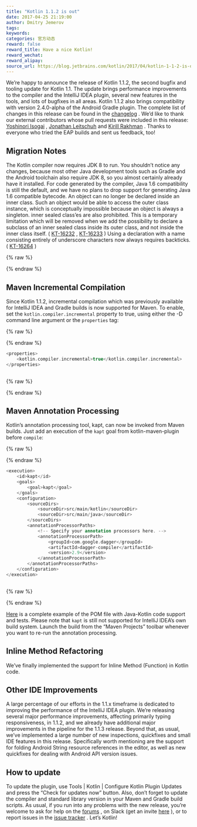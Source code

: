 ```yaml
---
title: "Kotlin 1.1.2 is out"
date: 2017-04-25 21:19:00
author: Dmitry Jemerov
tags:
keywords:
categories: 官方动态
reward: false
reward_title: Have a nice Kotlin!
reward_wechat:
reward_alipay:
source_url: https://blog.jetbrains.com/kotlin/2017/04/kotlin-1-1-2-is-out/
---
```


We’re happy to announce the release of Kotlin 1.1.2, the second bugfix and tooling update for Kotlin 1.1. The update brings performance improvements to the compiler and the IntelliJ IDEA plugin, several new features in the tools, and lots of bugfixes in all areas. Kotlin 1.1.2 also brings compatibility with version 2.4.0-alpha of the Android Gradle plugin.
The complete list of changes in this release can be found in the  [changelog](https://github.com/JetBrains/kotlin/blob/1.1.2/ChangeLog.md) .
We’d like to thank our external contributors whose pull requests were included in this release:  [Yoshinori Isogai](https://github.com/shiraji) ,  [Jonathan Leitschuh](https://github.com/JLLeitschuh)  and  [Kirill Rakhman](https://github.com/cypressious) . Thanks to everyone who tried the EAP builds and sent us feedback, too!
## Migration Notes

The Kotlin compiler now requires JDK 8 to run. You shouldn’t notice any changes, because most other Java development tools such as Gradle and the Android toolchain also require JDK 8, so you almost certainly already have it installed. For code generated by the compiler, Java 1.6 compatibility is still the default, and we have no plans to drop support for generating Java 1.6 compatible bytecode.
An object can no longer be declared inside an inner class. Such an object would be able to access the outer class instance, which is conceptually impossible because an object is always a singleton. inner sealed class’es are also prohibited. This is a temporary limitation which will be removed when we add the possibility to declare a subclass of an inner sealed class inside its outer class, and not inside the inner class itself. ( [KT-16232](https://youtrack.jetbrains.com/issue/KT-16232) ,  [KT-16233](https://youtrack.jetbrains.com/issue/KT-16233) )
Using a declaration with a name consisting entirely of underscore characters now always requires backticks. ( [KT-16264](https://youtrack.jetbrains.com/issue/KT-16264) )

{% raw %}
<p><span id="more-4945"></span></p>
{% endraw %}

## Maven Incremental Compilation

Since Kotlin 1.1.2, incremental compilation which was previously available for IntelliJ IDEA and Gradle builds is now supported for Maven. To enable, set the <code>kotlin.compiler.incremental</code> property to true, using either the -D command line argument or the <code>properties</code> tag:

{% raw %}
<p></p>
{% endraw %}

```kotlin
<properties>
    <kotlin.compiler.incremental>true</kotlin.compiler.incremental>
</properties>
 
```

{% raw %}
<p></p>
{% endraw %}

## Maven Annotation Processing

Kotlin’s annotation processing tool, kapt, can now be invoked from Maven builds. Just add an execution of the <code>kapt</code> goal from kotlin-maven-plugin before <code>compile</code>:

{% raw %}
<p></p>
{% endraw %}

```kotlin
<execution>
    <id>kapt</id>
    <goals>
        <goal>kapt</goal>
    </goals>
    <configuration>
        <sourceDirs>
            <sourceDir>src/main/kotlin</sourceDir>
            <sourceDir>src/main/java</sourceDir>
        </sourceDirs>
        <annotationProcessorPaths>
            <!-- Specify your annotation processors here. -->
            <annotationProcessorPath>
                <groupId>com.google.dagger</groupId>
                <artifactId>dagger-compiler</artifactId>
                <version>2.9</version>
            </annotationProcessorPath>
        </annotationProcessorPaths>
    </configuration>
</execution>
 
```

{% raw %}
<p></p>
{% endraw %}

 [Here](https://github.com/JetBrains/kotlin-examples/blob/master/maven/dagger-maven-example/pom.xml)  is a complete example of the POM file with Java-Kotlin code support and tests.
Please note that <code>kapt</code> is still not supported for IntelliJ IDEA’s own build system. Launch the build from the “Maven Projects” toolbar whenever you want to re-run the annotation processing.
## Inline Method Refactoring

We’ve finally implemented the support for Inline Method (Function) in Kotlin code.
## Other IDE Improvements

A large percentage of our efforts in the 1.1.x timeframe is dedicated to improving the performance of the IntelliJ IDEA plugin. We’re releasing several major performance improvements, affecting primarily typing responsiveness, in 1.1.2, and we already have additional major improvements in the pipeline for the 1.1.3 release.
Beyond that, as usual, we’ve implemented a large number of new inspections, quickfixes and small IDE features in this release. Specifically worth mentioning are the support for folding Android String resource references in the editor, as well as new quickfixes for dealing with Android API version issues.
## How to update

To update the plugin, use Tools | Kotlin | Configure Kotlin Plugin Updates and press the “Check for updates now” button. Also, don’t forget to update the compiler and standard library version in your Maven and Gradle build scripts.
As usual, if you run into any problems with the new release, you’re welcome to ask for help on the  [forums](https://discuss.kotlinlang.org/) , on Slack (get an invite  [here](http://kotlinslackin.herokuapp.com/) ), or to report issues in the  [issue tracker](https://youtrack.jetbrains.com/issues/KT) .
Let’s Kotlin!
